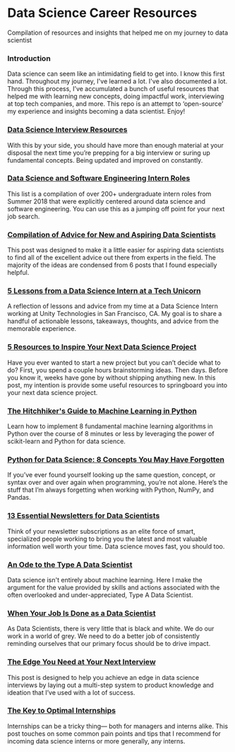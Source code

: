 # Data Science Career Resources
Compilation of resources and insights that helped me on my journey to data scientist

### Introduction
Data science can seem like an intimidating field to get into. I know this first hand. Throughout my journey, I've learned a lot. I've also documented a lot. Through this process, I’ve accumulated a bunch of useful resources that helped me with learning new concepts, doing impactful work, interviewing at top tech companies, and more. This repo is an attempt to ‘open-source’ my experience and insights becoming a data scientist. Enjoy!

### [Data Science Interview Resources](https://github.com/conordewey3/DS-Career-Resources/blob/master/Interview-Resources.md)
With this by your side, you should have more than enough material at your disposal the next time you’re prepping for a big interview or suring up fundamental concepts. Being updated and improved on constantly.

### [Data Science and Software Engineering Intern Roles](https://github.com/conordewey3/DS-Career-Resources/blob/master/Internship-Roles.md)
This list is a compilation of over 200+ undergraduate intern roles from Summer 2018 that were explicitly centered around data science and software engineering. You can use this as a jumping off point for your next job search.

### [Compilation of Advice for New and Aspiring Data Scientists](https://towardsdatascience.com/compilation-of-advice-for-new-and-aspiring-data-scientists-5ea75a3925c4?source=friends_link&sk=2e0160d6f948d263bc2862aefbee2ed4)
This post was designed to make it a little easier for aspiring data scientists to find all of the excellent advice out there from experts in the field. The majority of the ideas are condensed from 6 posts that I found especially helpful.



### [5 Lessons from a Data Science Intern at a Tech Unicorn](https://towardsdatascience.com/5-lessons-learned-from-a-data-science-intern-at-a-tech-unicorn-86292d2ab676?source=friends_link&sk=bb9586bfc91e3a795e3b4a9b1337b64f)
A reflection of lessons and advice from my time at a Data Science Intern working at Unity Technologies in San Francisco, CA. My goal is to share a handful of actionable lessons, takeaways, thoughts, and advice from the memorable experience.

### [5 Resources to Inspire Your Next Data Science Project](https://towardsdatascience.com/5-resources-to-inspire-your-next-data-science-project-ea6afbe20319?source=friends_link&sk=a7ea0633cc44635fe84ae693879c5784)
Have you ever wanted to start a new project but you can’t decide what to do? First, you spend a couple hours brainstorming ideas. Then days. Before you know it, weeks have gone by without shipping anything new. In this post, my intention is provide some useful resources to springboard you into your next data science project.

### [The Hitchhiker's Guide to Machine Learning in Python](https://medium.freecodecamp.org/the-hitchhikers-guide-to-machine-learning-algorithms-in-python-bfad66adb378?source=friends_link&sk=26b66efa8c0079331734d53884a8c6b8)
Learn how to implement 8 fundamental machine learning algorithms in Python over the course of 8 minutes or less by leveraging the power of scikit-learn and Python for data science. 

### [Python for Data Science: 8 Concepts You May Have Forgotten](https://towardsdatascience.com/python-for-data-science-8-concepts-you-may-have-forgotten-i-did-825966908393?source=friends_link&sk=f8daac7acb936a5a7eaa65e80cfda01f) 
If you’ve ever found yourself looking up the same question, concept, or syntax over and over again when programming, you’re not alone. Here’s the stuff that I’m always forgetting when working with Python, NumPy, and Pandas.

### [13 Essential Newsletters for Data Scientists](https://towardsdatascience.com/13-essential-newsletters-for-data-scientists-remastered-f422cb6ea0b0) 
Think of your newsletter subscriptions as an elite force of smart, specialized people working to bring you the latest and most valuable information well worth your time. Data science moves fast, you should too.

### [An Ode to the Type A Data Scientist](https://towardsdatascience.com/ode-to-the-type-a-data-scientist-78d11456019?source=friends_link&sk=e17c9caff6432d53297b459953f4a09a) 
Data science isn't entirely about machine learning. Here I make the argument for the value provided by skills and actions associated with the often overlooked and under-appreciated, Type A Data Scientist.

### [When Your Job Is Done as a Data Scientist](https://towardsdatascience.com/when-your-job-is-done-as-a-data-scientist-c5d887bb0d0e?source=friends_link&sk=a347ca448076cf5fe35014cfd8d3cbe2) 
As Data Scientists, there is very little that is black and white. We do our work in a world of grey. We need to do a better job of consistently reminding ourselves that our primary focus should be to drive impact.

### [The Edge You Need at Your Next Interview](https://towardsdatascience.com/the-edge-you-need-at-your-next-interview-c8cb0ab53da?source=friends_link&sk=2e9c82520f3b048cecc5ef8b648ff277) 
This post is designed to help you achieve an edge in data science interviews by laying out a multi-step system to product knowledge and ideation that I’ve used with a lot of success.

### [The Key to Optimal Internships](https://hackernoon.com/the-key-to-optimal-internships-f6745231ee3d?source=friends_link&sk=7203701d33a2ecab4d63384bd2a3d3a4) 
Internships can be a tricky thing— both for managers and interns alike. This post touches on some common pain points and tips that I recommend for incoming data science interns or more generally, any interns.
